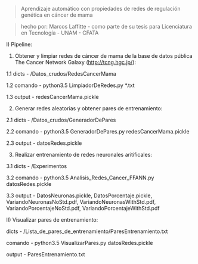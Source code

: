 > Aprendizaje automático con propiedades de redes de regulación genética en cáncer de mama

> hecho por: Marcos Laffitte - como parte de su tesis para Licenciatura en Tecnología - UNAM - CFATA


I) Pipeline:


1. Obtener y limpiar redes de cáncer de mama de la base de datos pública The Cancer Network Galaxy (http://tcng.hgc.jp/):

1.1 dicts - /Datos_crudos/RedesCancerMama

1.2 comando - python3.5 LimpiadorDeRedes.py \*.txt

1.3 output - redesCancerMama.pickle


2. Generar redes aleatorias y obtener pares de entrenamiento:

2.1 dicts - /Datos_crudos/GeneradorDePares

2.2 comando - python3.5 GeneradorDePares.py redesCancerMama.pickle

2.3 output - datosRedes.pickle


3. Realizar entrenamiento de redes neuronales aritificales:

3.1 dicts - /Experimentos

3.2 comando - python3.5 Analisis_Redes_Cancer_FFANN.py datosRedes.pickle

3.3 output - DatosNeuronas.pickle, DatosPorcentaje.pickle, VariandoNeuronasNoStd.pdf, VariandoNeuronasWithStd.pdf, VariandoPorcentajeNoStd.pdf, VariandoPorcentajeWithStd.pdf


II) Visualizar pares de entrenamiento:

dicts - /Lista_de_pares_de_entrenamiento/ParesEntrenamiento.txt

comando - python3.5 VisualizarPares.py datosRedes.pickle

output - ParesEntrenamiento.txt
